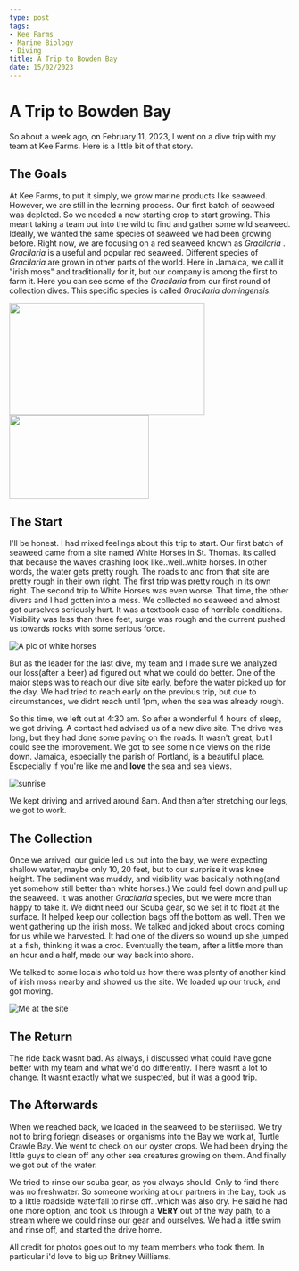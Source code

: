 ```yaml
---
type: post
tags: 
- Kee Farms
- Marine Biology
- Diving
title: A Trip to Bowden Bay
date: 15/02/2023
---
```

# A Trip to Bowden Bay

So about a week ago, on February 11, 2023, I went on a dive trip with my team at Kee Farms. Here is a little bit of that story.

## The Goals

At Kee Farms, to put it simply, we grow marine products like seaweed. However, we are still in the learning process. Our first batch of seaweed was depleted. So we needed a new starting crop to start growing. This meant taking a team out into the wild to find and gather some wild seaweed.
Ideally, we wanted the same species of seaweed we had been growing before. Right now, we are focusing on a red seaweed known as *Gracilaria* . *Gracilaria* is a useful and popular red seaweed. Different species of *Gracilaria* are grown in other parts of the world. Here in Jamaica, we call it "irish moss" and traditionally for it, but our company is among the first to farm it. Here you can see some of the *Gracilaria* from our first round of collection dives. This specific species is called *Gracilaria domingensis*.
      


<img src="/docs/assets/images/GracilariaDinHand.jpeg" width ="350" height="200">

<img src ="/docs/assets/images/GracilariaDonBeach.jpeg" width ="250" height ="150">


      

## The Start

I'll be honest. I had mixed feelings about this trip to start. Our first batch of seaweed came from a site named White Horses in St. Thomas. Its called that because the waves crashing look like..well..white horses. In other words, the water gets pretty rough. The roads to and from that site are pretty rough in their own right. The first trip was pretty rough in its own right. The second trip to White Horses was even worse. That time, the other divers and I had gotten into a mess. We collected no seaweed and almost got ourselves seriously hurt. It was a textbook case of horrible conditions. Visibility was less than three feet, surge was rough and the current pushed us towards rocks with some serious force. 
     
     
![A pic of white horses](/docs/assets/images/whitehorses.jpeg)
     
But as the leader for the last dive, my team and I made sure we analyzed our loss(after a beer) ad figured out what we could do better. One of the major steps was to reach our dive site early, before the water picked up for the day. We had tried to reach early on the previous trip, but due to circumstances, we didnt reach until 1pm, when the sea was already rough.
  
So this time, we left out at 4:30 am. So after a wonderful 4 hours  of sleep, we got driving. A contact had advised us of a new dive site. The drive was long, but they had done some paving on the roads. It wasn't great, but I could see the improvement. We got to see some nice views on the ride down. Jamaica, especially the parish of Portland, is a beautiful place. Escpecially if you're like me and **love** the sea and sea views.
  
![sunrise](/docs/assets/images/sunrise.jpeg)
  
We kept driving and arrived around 8am. And then after stretching our legs, we got to work.

## The Collection
Once we arrived, our guide led us out into the bay, we were expecting shallow water, maybe only 10, 20 feet, but to our surprise it was knee height. The sediment was muddy, and visibility was basically nothing(and yet somehow still better than white horses.) We could feel down and pull up the seaweed. It was another *Gracilaria* species, but we were more than happy to take it. We didnt need our Scuba gear, so we set it to float at the surface. It helped keep our collection bags off the bottom as well. Then we went gathering up the irish moss. We talked and joked about crocs coming for us while we harvested. It had one of the divers so wound up she jumped at a fish, thinking it was a croc. Eventually the team, after a little more than an hour and a half, made our way back into shore.

We talked to some locals who told us how there was plenty of another kind of irish moss nearby and showed us the site. We loaded up our truck, and got moving.

![Me at the site](/docs/assets/images/MeAtBowden.jpeg)

## The Return

The ride back wasnt bad. As always, i discussed what could have gone better with my team and what we'd do differently. There wasnt a lot to change. It wasnt exactly what we suspected, but it was a good trip.


## The Afterwards

When we reached back, we loaded in the seaweed to be sterilised. We try not to bring foriegn diseases or organisms into the Bay we work at, Turtle Crawle Bay. We went to check on our oyster crops. We had been drying the little guys to clean off any other sea creatures growing on them. And finally we got out of the water.

We tried to rinse our scuba gear, as you always should. Only to find there was no freshwater. So someone working at our partners in the bay, took us to a little roadside waterfall to rinse off...which was also dry. He said he had one more option, and took us through a **VERY** out of the way path, to a stream where we could rinse our gear and ourselves. We had a little swim and rinse off, and started the drive home.

All credit for photos goes out to my team members who took them. In particular i'd love to big up Britney Williams.
